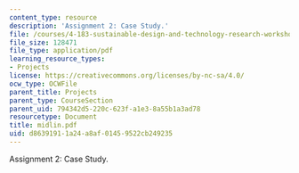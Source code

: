 ```yaml
---
content_type: resource
description: 'Assignment 2: Case Study.'
file: /courses/4-183-sustainable-design-and-technology-research-workshop-spring-2004/d86391911a24a8af01459522cb249235_midlin.pdf
file_size: 128471
file_type: application/pdf
learning_resource_types:
- Projects
license: https://creativecommons.org/licenses/by-nc-sa/4.0/
ocw_type: OCWFile
parent_title: Projects
parent_type: CourseSection
parent_uid: 794342d5-220c-623f-a1e3-8a55b1a3ad78
resourcetype: Document
title: midlin.pdf
uid: d8639191-1a24-a8af-0145-9522cb249235
---
```

Assignment 2: Case Study.